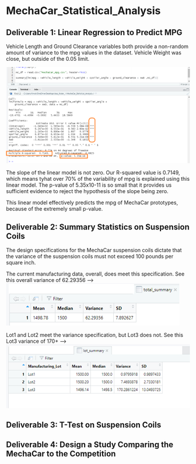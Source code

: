 # MechaCar_Statistical_Analysis

## Deliverable 1: Linear Regression to Predict MPG
Vehicle Length and Ground Clearance variables both provide a non-random amount of variance to the mpg values in the dataset.  Vehicle Weight was close, but outside of the 0.05 limit.

![First Image](Resources/mpg_image1.png)

The slope of the linear model is not zero.  Our R-squared value is 0.7149, which means tyhat over 70% of the variability of mpg is explained using this linear model.  The p-value of 5.35x10-11 is so small that it provides us sufficient evidence to reject the hypothesis of the slope being zero.

This linear model effectively predicts the mpg of MechaCar prototypes, because of the extremely small p-value.


## Deliverable 2: Summary Statistics on Suspension Coils
The design specifications for the MechaCar suspension coils dictate that the variance of the suspension coils must not exceed 100 pounds per square inch.

The current manufacturing data, overall, does meet this specification.  See this overall variance of 62.29356 -->
![Image](Resources/total_summary.png)

Lot1 and Lot2 meet the variance specification, but Lot3 does not.  See this Lot3 variance of 170+ -->
![Image](Resources/lot_summary.png)


## Deliverable 3: T-Test on Suspension Coils

## Deliverable 4: Design a Study Comparing the MechaCar to the Competition

